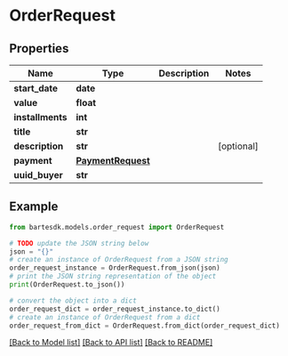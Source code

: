 # OrderRequest


## Properties

Name | Type | Description | Notes
------------ | ------------- | ------------- | -------------
**start_date** | **date** |  | 
**value** | **float** |  | 
**installments** | **int** |  | 
**title** | **str** |  | 
**description** | **str** |  | [optional] 
**payment** | [**PaymentRequest**](PaymentRequest.md) |  | 
**uuid_buyer** | **str** |  | 

## Example

```python
from bartesdk.models.order_request import OrderRequest

# TODO update the JSON string below
json = "{}"
# create an instance of OrderRequest from a JSON string
order_request_instance = OrderRequest.from_json(json)
# print the JSON string representation of the object
print(OrderRequest.to_json())

# convert the object into a dict
order_request_dict = order_request_instance.to_dict()
# create an instance of OrderRequest from a dict
order_request_from_dict = OrderRequest.from_dict(order_request_dict)
```
[[Back to Model list]](../README.md#documentation-for-models) [[Back to API list]](../README.md#documentation-for-api-endpoints) [[Back to README]](../README.md)


